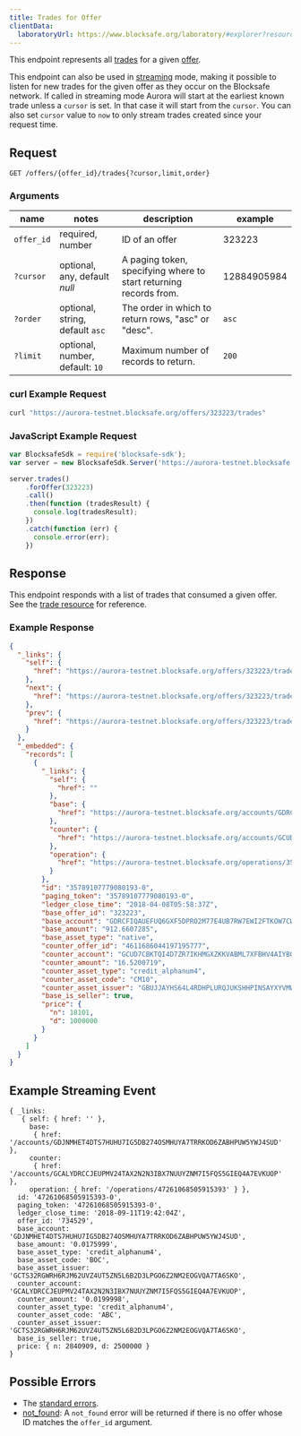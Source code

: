 ```yaml
---
title: Trades for Offer
clientData:
  laboratoryUrl: https://www.blocksafe.org/laboratory/#explorer?resource=trades&endpoint=for_offer
---
```


This endpoint represents all [trades](../resources/trade.md) for a given [offer](../resources/offer.md).

This endpoint can also be used in [streaming](../streaming.md) mode, making it possible to listen for new trades for the given offer as they occur on the Blocksafe network.
If called in streaming mode Aurora will start at the earliest known trade unless a `cursor` is set. In that case it will start from the `cursor`. You can also set `cursor` value to `now` to only stream trades created since your request time.
## Request

```
GET /offers/{offer_id}/trades{?cursor,limit,order}
```

### Arguments

| name | notes | description | example |
| ---- | ----- | ----------- | ------- |
| `offer_id` | required, number | ID of an offer | 323223 |
| `?cursor` | optional, any, default _null_ | A paging token, specifying where to start returning records from. | 12884905984 |
| `?order`  | optional, string, default `asc` | The order in which to return rows, "asc" or "desc". | `asc` |
| `?limit`  | optional, number, default: `10` | Maximum number of records to return. | `200` |

### curl Example Request

```sh
curl "https://aurora-testnet.blocksafe.org/offers/323223/trades"
```

### JavaScript Example Request

```js
var BlocksafeSdk = require('blocksafe-sdk');
var server = new BlocksafeSdk.Server('https://aurora-testnet.blocksafe.org');

server.trades()
    .forOffer(323223)
    .call()
    .then(function (tradesResult) {
      console.log(tradesResult);
    })
    .catch(function (err) {
      console.error(err);
    })
```


## Response

This endpoint responds with a list of trades that consumed a given offer. See the [trade resource](../resources/trade.md) for reference.

### Example Response
```json
{
  "_links": {
    "self": {
      "href": "https://aurora-testnet.blocksafe.org/offers/323223/trades?cursor=\u0026limit=10\u0026order=asc"
    },
    "next": {
      "href": "https://aurora-testnet.blocksafe.org/offers/323223/trades?cursor=35789107779080193-0\u0026limit=10\u0026order=asc"
    },
    "prev": {
      "href": "https://aurora-testnet.blocksafe.org/offers/323223/trades?cursor=35789107779080193-0\u0026limit=10\u0026order=desc"
    }
  },
  "_embedded": {
    "records": [
      {
        "_links": {
          "self": {
            "href": ""
          },
          "base": {
            "href": "https://aurora-testnet.blocksafe.org/accounts/GDRCFIQAUEFUQ6GXF5DPRO2M77E4UB7RW7EWI2FTKOW7CWYKZCHSI75K"
          },
          "counter": {
            "href": "https://aurora-testnet.blocksafe.org/accounts/GCUD7CBKTQI4D7ZR7IKHMGXZKKVABML7XFBHV4AIYBOEN5UQFZ5DSPPT"
          },
          "operation": {
            "href": "https://aurora-testnet.blocksafe.org/operations/35789107779080193"
          }
        },
        "id": "35789107779080193-0",
        "paging_token": "35789107779080193-0",
        "ledger_close_time": "2018-04-08T05:58:37Z",
        "base_offer_id": "323223",
        "base_account": "GDRCFIQAUEFUQ6GXF5DPRO2M77E4UB7RW7EWI2FTKOW7CWYKZCHSI75K",
        "base_amount": "912.6607285",
        "base_asset_type": "native",
        "counter_offer_id": "4611686044197195777",   
        "counter_account": "GCUD7CBKTQI4D7ZR7IKHMGXZKKVABML7XFBHV4AIYBOEN5UQFZ5DSPPT",
        "counter_amount": "16.5200719",
        "counter_asset_type": "credit_alphanum4",
        "counter_asset_code": "CM10",
        "counter_asset_issuer": "GBUJJAYHS64L4RDHPLURQJUKSHHPINSAYXYVMWPEF4LECHDKB2EFMKBX",
        "base_is_seller": true,
        "price": {
          "n": 18101,
          "d": 1000000
        }
      }
    ]
  }
}
```

## Example Streaming Event
```cgo
{ _links: 
   { self: { href: '' },
     base: 
      { href: '/accounts/GDJNMHET4DTS7HUHU7IG5DB274OSMHUYA7TRRKOD6ZABHPUW5YWJ4SUD' },
     counter: 
      { href: '/accounts/GCALYDRCCJEUPMV24TAX2N2N3IBX7NUUYZNM7I5FQS5GIEQ4A7EVKUOP' },
     operation: { href: '/operations/47261068505915393' } },
  id: '47261068505915393-0',
  paging_token: '47261068505915393-0',
  ledger_close_time: '2018-09-11T19:42:04Z',
  offer_id: '734529',
  base_account: 'GDJNMHET4DTS7HUHU7IG5DB274OSMHUYA7TRRKOD6ZABHPUW5YWJ4SUD',
  base_amount: '0.0175999',
  base_asset_type: 'credit_alphanum4',
  base_asset_code: 'BOC',
  base_asset_issuer: 'GCTS32RGWRH6RJM62UVZ4UT5ZN5L6B2D3LPGO6Z2NM2EOGVQA7TA6SKO',
  counter_account: 'GCALYDRCCJEUPMV24TAX2N2N3IBX7NUUYZNM7I5FQS5GIEQ4A7EVKUOP',
  counter_amount: '0.0199998',
  counter_asset_type: 'credit_alphanum4',
  counter_asset_code: 'ABC',
  counter_asset_issuer: 'GCTS32RGWRH6RJM62UVZ4UT5ZN5L6B2D3LPGO6Z2NM2EOGVQA7TA6SKO',
  base_is_seller: true,
  price: { n: 2840909, d: 2500000 }
}
```
## Possible Errors

- The [standard errors](../errors.md#Standard-Errors).
- [not_found](../errors/not-found.md): A `not_found` error will be returned if there is no offer whose ID matches the `offer_id` argument.
